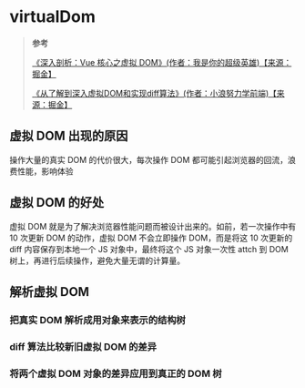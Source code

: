 # virtualDom

> **参考**
>
> [《深入剖析：Vue 核心之虚拟 DOM》(作者：我是你的超级英雄)【来源：掘金】](https://juejin.cn/post/6844903895467032589)
>
> [《从了解到深入虚拟DOM和实现diff算法》(作者：小浪努力学前端)【来源：掘金】](https://juejin.cn/post/6990582632270528525)

## 虚拟 DOM 出现的原因

操作大量的真实 DOM 的代价很大，每次操作 DOM 都可能引起浏览器的回流，浪费性能，影响体验

## 虚拟 DOM 的好处

虚拟 DOM 就是为了解决浏览器性能问题而被设计出来的。如前，若一次操作中有 10 次更新 DOM 的动作，虚拟 DOM 不会立即操作 DOM，而是将这 10 次更新的 diff 内容保存到本地一个 JS 对象中，最终将这个 JS 对象一次性 attch 到 DOM 树上，再进行后续操作，避免大量无谓的计算量。

## 解析虚拟 DOM

### 把真实 DOM 解析成用对象来表示的结构树

### diff 算法比较新旧虚拟 DOM 的差异

### 将两个虚拟 DOM 对象的差异应用到真正的 DOM 树
